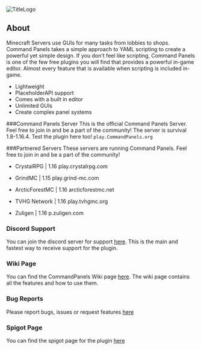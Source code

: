 ![TitleLogo](https://www.spigotmc.org/attachments/cpbanner-theonly-png.553479/)

## About
Minecraft Servers use GUIs for many tasks from lobbies to shops. Command Panels takes a simple approach to YAML scripting to create a powerful yet simple design.
If you don't feel like scripting, Command Panels is one of the few free plugins you will find that provides a powerful in-game editor. Almost every feature that is available when scripting is included in-game.

  - Lightweight
  - PlaceholderAPI support
  - Comes with a built in editor
  - Unlimited GUIs
  - Create complex panel systems
  
###Command Panels Server 
This is the official Command Panels Server. Feel free to join in and be a part of the community! The server is survival 1.8-1.16.4. Test the plugin here too!
`play.CommandPanels.org`

###Partnered Servers
These servers are running Command Panels. Feel free to join in and be a part of the community!

- CrystalRPG | 1.16 play.crystalrpg.com

- GrindMC | 1.15 play.grind-mc.com

- ArcticForestMC | 1.16
arcticforestmc.net

- TVHG Network | 1.16 play.tvhgmc.org

- Zuligen | 1.16 p.zuligen.com

### Discord Support
You can join the discord server for support [here](https://discord.gg/eUWBWh7).
This is the main and fastest way to receive support for the plugin.

### Wiki Page
You can find the CommandPanels Wiki page [here](https://rockyhawk99.gitbook.io/rockyhawk-wiki/commandpanels/wiki).
The wiki page contains all the features and how to use them.

### Bug Reports
Please report bugs, issues or request features [here](https://github.com/rockyhawk64/CommandPanels/issues)

### Spigot Page
You can find the spigot page for the plugin [here](https://www.spigotmc.org/resources/67788/)
